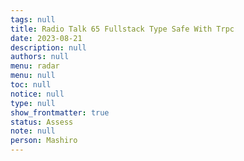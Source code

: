 ```yaml
---
tags: null
title: Radio Talk 65 Fullstack Type Safe With Trpc
date: 2023-08-21
description: null
authors: null
menu: radar
menu: null
toc: null
notice: null
type: null
show_frontmatter: true
status: Assess
note: null
person: Mashiro
---
```


